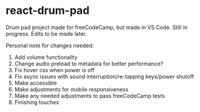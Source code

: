 # react-drum-pad
Drum pad project made for freeCodeCamp, but made in VS Code. Still in progress. Edits to be made later.

Personal note for changes needed:

1. Add volume functionality
2. Change audio preload to metadata for better performance?
3. Fix hover css when power is off
4. Fix async issues with sound interruption/re-tapping keys/power shutoff
5. Make accessible
6. Make adjustments for mobile responsiveness
7. Make any needed adjustments to pass freeCodeCamp tests
8. Finishing touches
